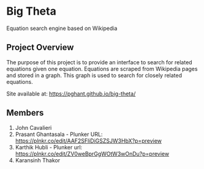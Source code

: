 # Big Theta
Equation search engine based on Wikipedia

## Project Overview

The purpose of this project is to provide an interface to search for related equations given one equation. Equations are scraped from Wikipedia pages and stored in a graph. This graph is used to search for closely related equations.

Site available at: https://pghant.github.io/big-theta/

## Members

1. John Cavalieri
2. Prasant Ghantasala - Plunker URL: https://plnkr.co/edit/AAF2SFliDiGSZSJW3HbX?p=preview
3. Karthik Hubli - Plunker url:  https://plnkr.co/edit/ZV0weBprGgWOtW3wOnDu?p=preview
4. Karansinh Thakor
